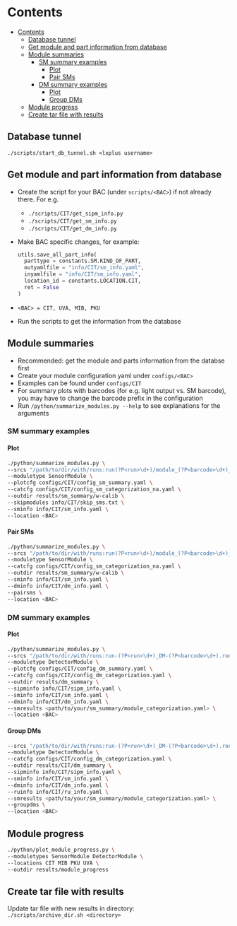 # Contents
- [Contents](#contents)
    - [Database tunnel](#database-tunnel)
    - [Get module and part information from database](#get-module-and-part-information-from-database)
    - [Module summaries](#module-summaries)
        - [SM summary examples](#sm-summary-examples)
            - [Plot](#plot)
            - [Pair SMs](#pair-sms)
        - [DM summary examples](#dm-summary-examples)
            - [Plot](#plot-1)
            - [Group DMs](#group-dms)
    - [Module progress](#module-progress)
    - [Create tar file with results](#create-tar-file-with-results)


## Database tunnel
`./scripts/start_db_tunnel.sh <lxplus username>`

## Get module and part information from database

* Create the script for your BAC (under `scripts/<BAC>`) if not already there. For e.g.
  - `./scripts/CIT/get_sipm_info.py`
  - `./scripts/CIT/get_sm_info.py`
  - `./scripts/CIT/get_dm_info.py`
  
* Make BAC specific changes, for example:
  ```python
  utils.save_all_part_info(
    parttype = constants.SM.KIND_OF_PART,
    outyamlfile = "info/CIT/sm_info.yaml",
    inyamlfile = "info/CIT/sm_info.yaml",
    location_id = constants.LOCATION.CIT,
    ret = False
  )
  ```
  
* `<BAC> = CIT, UVA, MIB, PKU`
* Run the scripts to get the information from the database

## Module summaries

* Recommended: get the module and parts information from the databse first
* Create your module configuration yaml under `configs/<BAC>`
* Examples can be found under `configs/CIT`
* For summary plots with barcodes (for e.g. light output vs. SM barcode), you may have to change the barcode prefix in the configuration
* Run `/python/summarize_modules.py --help` to see explanations for the arguments

### SM summary examples

#### Plot
```bash
./python/summarize_modules.py \
--srcs "/path/to/dir/with/runs:run(?P<run>\d+)/module_(?P<barcode>\d+)_analysis.root" \
--moduletype SensorModule \
--plotcfg configs/CIT/config_sm_summary.yaml \
--catcfg configs/CIT/config_sm_categorization_na.yaml \
--outdir results/sm_summary/w-calib \
--skipmodules info/CIT/skip_sms.txt \
--sminfo info/CIT/sm_info.yaml \
--location <BAC>
```

#### Pair SMs
```bash
./python/summarize_modules.py \
--srcs "/path/to/dir/with/runs:run(?P<run>\d+)/module_(?P<barcode>\d+)_analysis.root" \
--moduletype SensorModule \
--catcfg configs/CIT/config_sm_categorization_na.yaml \
--outdir results/sm_summary/w-calib \
--sminfo info/CIT/sm_info.yaml \
--dminfo info/CIT/dm_info.yaml \
--pairsms \
--location <BAC>
```

### DM summary examples

#### Plot
```bash
./python/summarize_modules.py \
--srcs "/path/to/dir/with/runs:run-(?P<run>\d+)_DM-(?P<barcode>\d+).root" \
--moduletype DetectorModule \
--plotcfg configs/CIT/config_dm_summary.yaml \
--catcfg configs/CIT/config_dm_categorization.yaml \
--outdir results/dm_summary \
--sipminfo info/CIT/sipm_info.yaml \
--sminfo info/CIT/sm_info.yaml \
--dminfo info/CIT/dm_info.yaml \
--smresults <path/to/your/sm_summary/module_categorization.yaml> \
--location <BAC>
```

#### Group DMs
```bash
--srcs "/path/to/dir/with/runs:run-(?P<run>\d+)_DM-(?P<barcode>\d+).root" \
--moduletype DetectorModule \
--catcfg configs/CIT/config_dm_categorization.yaml \
--outdir results/CIT/dm_summary \
--sipminfo info/CIT/sipm_info.yaml \
--sminfo info/CIT/sm_info.yaml \
--dminfo info/CIT/dm_info.yaml \
--ruinfo info/CIT/ru_info.yaml \
--smresults <path/to/your/sm_summary/module_categorization.yaml> \
--groupdms \
--location <BAC>
```


## Module progress
```bash
./python/plot_module_progress.py \
--moduletypes SensorModule DetectorModule \
--locations CIT MIB PKU UVA \
--outdir results/module_progress
```


## Create tar file with results

Update tar file with new results in directory:<br>
`./scripts/archive_dir.sh <directory>`

